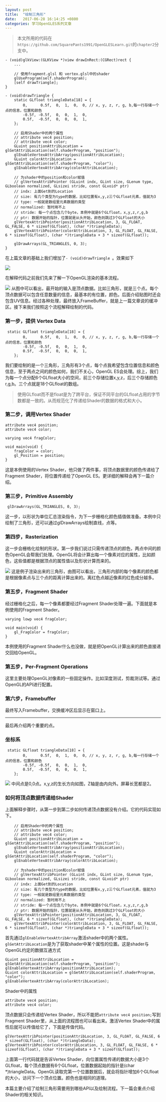 ```yaml
---
layout: post
title:  "绘制三角形"
date:   2017-06-28 16:14:25 +0800
categories: 学习OpenGLES系列文章
---
```



> 本文所用的代码在`https://github.com/SquarePants1991/OpenGLESLearn.git`的`chapter2`分支中。

```
- (void)glkView:(GLKView *)view drawInRect:(CGRect)rect {
    ...

    // 使用fragment.glsl 和 vertex.glsl中的shader
    glUseProgram(self.shaderProgram);
    [self drawTriangle];
}

- (void)drawTriangle {
    static GLfloat triangleData[18] = {
        0,      0.5f,  0,  1,  0,  0, // x, y, z, r, g, b,每一行存储一个点的信息，位置和颜色
        -0.5f, -0.5f,  0,  0,  1,  0,
        0.5f,  -0.5f,  0,  0,  0,  1,
    };
    
    // 启用Shader中的两个属性
    // attribute vec4 position;
    // attribute vec4 color;
    GLuint positionAttribLocation = glGetAttribLocation(self.shaderProgram, "position");
    glEnableVertexAttribArray(positionAttribLocation);
    GLuint colorAttribLocation = glGetAttribLocation(self.shaderProgram, "color");
    glEnableVertexAttribArray(colorAttribLocation);
    
    // 为shader中的position和color赋值
    // glVertexAttribPointer (GLuint indx, GLint size, GLenum type, GLboolean normalized, GLsizei stride, const GLvoid* ptr)
    // indx: 上面Get到的Location
    // size: 有几个类型为type的数据，比如位置有x,y,z三个GLfloat元素，值就为3
    // type: 一般就是数组里元素数据的类型
    // normalized: 暂时用不上
    // stride: 每一个点包含几个byte，本例中就是6个GLfloat，x,y,z,r,g,b
    // ptr: 数据开始的指针，位置就是从头开始，颜色则跳过3个GLFloat的大小
    glVertexAttribPointer(positionAttribLocation, 3, GL_FLOAT, GL_FALSE, 6 * sizeof(GLfloat), (char *)triangleData);
    glVertexAttribPointer(colorAttribLocation, 3, GL_FLOAT, GL_FALSE, 6 * sizeof(GLfloat), (char *)triangleData + 3 * sizeof(GLfloat));
    
    glDrawArrays(GL_TRIANGLES, 0, 3);
}
```
在上篇文章的基础上我们增加了`- (void)drawTriangle `。效果如下

![](http://upload-images.jianshu.io/upload_images/2949750-ed3a22436154d985.png?imageMogr2/auto-orient/strip%7CimageView2/2/w/1240)

在解释代码之前我们先来了解一下OpenGL渲染的基本流程。

![](http://upload-images.jianshu.io/upload_images/2949750-202ed7c980a7aef7.png?imageMogr2/auto-orient/strip%7CimageView2/2/w/1240)
从图中可以看出，最开始的输入是顶点数据。比如三角形，就是三个点。每个顶点数据可以包含任意数量的信息，最基本的有位置，颜色。后面介绍贴图时还会包含UV信息。经过各种处理，最终放入FrameBuffer，就是上一篇文章说的缓冲区。接下来我们按照这个流程解释绘制的代码。

### 第一步，提供 Vertex Data
```
 static GLfloat triangleData[18] = {
        0,      0.5f,  0,  1,  0,  0, // x, y, z, r, g, b,每一行存储一个点的信息，位置和颜色
        -0.5f, -0.5f,  0,  0,  1,  0,
        0.5f,  -0.5f,  0,  0,  0,  1,
    };
```
我们要绘制的是一个三角形，三角形有3个点，每个点我希望包含位置信息和颜色信息，至于两点之间的颜色如何，我们不关心，OpenGL ES会处理。综上，我们为每一个点分配6个GLfloat大小的空间，前三个存储位置x,y,z，后三个存储颜色r,g,b。三个点就是18个GLfloat的数组。
> 使用GLfloat而不是float是为了跨平台，保证不同平台的GLfloat占用的字节数都是一致的。从而规范化了传递给Shader的数据的格式和大小。

### 第二步，调用Vertex Shader
```
attribute vec4 position;
attribute vec4 color;

varying vec4 fragColor;

void main(void) {
    fragColor = color;
    gl_Position = position;
}

```
这是本例使用的Vertex Shader，他只做了两件事，将顶点数据里的颜色传递给了Fragment Shader，将位置传递给了OpenGL ES。更详细的解释会再下一篇介绍。

### 第三步，Primitive Assembly
```
 glDrawArrays(GL_TRIANGLES, 0, 3);
```
这一步，以形状为单位汇总渲染指令，为下一步栅格化颜色插值做准备。本例中只绘制了三角形，还可以通过glDrawArrays绘制直线，点等。

### 第四步，Rasterization
这一步会栅格化绘制的形状。第一步我们说过只需传递顶点的颜色，两点中间的颜色OpenGL会帮我们处理。OpenGL将会计算出每一个像素对应的属性，比如颜色，这些值都是根据顶点的属性值以及形状计算而来的。

![](http://upload-images.jianshu.io/upload_images/2949750-3075ab020efeadd6.png?imageMogr2/auto-orient/strip%7CimageView2/2/w/1240)
这是例子渲染出来的三角形，由图可以看出，三角形内部的每个像素的颜色都是根据像素点与三个点的距离计算出来的。离红色点越近像素的红色成分越多。

### 第五步，Fragment Shader
经过栅格化之后，每一个像素都要经过Fragment Shader处理一遍。下面就是本例使用的Fragment Shader。
```
varying lowp vec4 fragColor;

void main(void) {
    gl_FragColor = fragColor;
}

```
本例使用的Fragment Shader什么也没做，就是把OpenGL计算出来的颜色直接递交回给OpenGL。

### 第五步，Per-Fragment Operations
这里主要处理OpenGL对像素的一些固定操作。比如深度测试，剪裁测试等。通过OpenGL的API进行配置。

### 第六步，Framebuffer
最终写入Framebuffer，交换缓冲区后显示在窗口上。

***
最后再介绍两个重要的点。
### 坐标系

```
 static GLfloat triangleData[18] = {
        0,      0.5f,  0,  1,  0,  0, // x, y, z, r, g, b,每一行存储一个点的信息，位置和颜色
        -0.5f, -0.5f,  0,  0,  1,  0,
        0.5f,  -0.5f,  0,  0,  0,  1,
    };
```

![](http://upload-images.jianshu.io/upload_images/2949750-c76a8b91249b62dc.png?imageMogr2/auto-orient/strip%7CimageView2/2/w/1240)
中间点是0,0点。x,y,z的生长方向如图，Z轴是由内向外。屏幕长宽都是2。

### 如何将顶点数据传递给Shader
上面解释步骤时，从第一步到第二步如何传递顶点数据没有介绍。它的代码实现如下。
```
    // 启用Shader中的两个属性
    // attribute vec4 position;
    // attribute vec4 color;
    GLuint positionAttribLocation = glGetAttribLocation(self.shaderProgram, "position");
    glEnableVertexAttribArray(positionAttribLocation);
    GLuint colorAttribLocation = glGetAttribLocation(self.shaderProgram, "color");
    glEnableVertexAttribArray(colorAttribLocation);
    
    // 为shader中的position和color赋值
    // glVertexAttribPointer (GLuint indx, GLint size, GLenum type, GLboolean normalized, GLsizei stride, const GLvoid* ptr)
    // indx: 上面Get到的Location
    // size: 有几个类型为type的数据，比如位置有x,y,z三个GLfloat元素，值就为3
    // type: 一般就是数组里元素数据的类型
    // normalized: 暂时用不上
    // stride: 每一个点包含几个byte，本例中就是6个GLfloat，x,y,z,r,g,b
    // ptr: 数据开始的指针，位置就是从头开始，颜色则跳过3个GLFloat的大小
    glVertexAttribPointer(positionAttribLocation, 3, GL_FLOAT, GL_FALSE, 6 * sizeof(GLfloat), (char *)triangleData);
    glVertexAttribPointer(colorAttribLocation, 3, GL_FLOAT, GL_FALSE, 6 * sizeof(GLfloat), (char *)triangleData + 3 * sizeof(GLfloat));
```
首先通过`glEnableVertexAttribArray`激活shader中的两个属性。`glGetAttribLocation`是为了获取shader中某个属性的位置。这是shader与OpenGL约定的数据互通方式
```
GLuint positionAttribLocation = glGetAttribLocation(self.shaderProgram, "position");
glEnableVertexAttribArray(positionAttribLocation);
GLuint colorAttribLocation = glGetAttribLocation(self.shaderProgram, "color");
glEnableVertexAttribArray(colorAttribLocation);
```
Shader中的属性
```
attribute vec4 position;
attribute vec4 color;
```
顶点数据只会传递给Vertex Shader，所以不能把`attribute vec4 position;`写到Fragment Shader里，从上面的流程图也可以看出来。激活Vertex Shader中的属性后就可以传值给它了，下面是传值代码。
```
glVertexAttribPointer(positionAttribLocation, 3, GL_FLOAT, GL_FALSE, 6 * sizeof(GLfloat), (char *)triangleData);
glVertexAttribPointer(colorAttribLocation, 3, GL_FLOAT, GL_FALSE, 6 * sizeof(GLfloat), (char *)triangleData + 3 * sizeof(GLfloat));
```
上面第一行代码就是告诉Vertex Shader，向位置属性传递的数据大小是3个GLfloat，每个顶点数据有6个GLfloat，位置数据起始的指针是(char *)triangleData。OpenGL读取完第一个位置数据后，就会将指针增加6个GLfloat的大小，访问下一个顶点位置。颜色也是相同的道理。


本篇主要介绍了绘制三角形需要用到哪些API以及绘制流程。下一篇会重点介绍Shader的相关知识。

